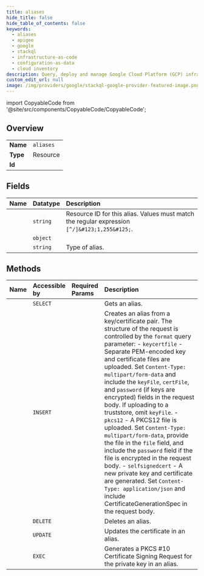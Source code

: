 ```yaml
---
title: aliases
hide_title: false
hide_table_of_contents: false
keywords:
  - aliases
  - apigee
  - google    
  - stackql
  - infrastructure-as-code
  - configuration-as-data
  - cloud inventory
description: Query, deploy and manage Google Cloud Platform (GCP) infrastructure and resources using SQL
custom_edit_url: null
image: /img/providers/google/stackql-google-provider-featured-image.png
---
```


import CopyableCode from '@site/src/components/CopyableCode/CopyableCode';




## Overview
<table><tbody>
<tr><td><b>Name</b></td><td><code>aliases</code></td></tr>
<tr><td><b>Type</b></td><td>Resource</td></tr>
<tr><td><b>Id</b></td><td><CopyableCode code="google.apigee.aliases" /></td></tr>
</tbody></table>

## Fields
| Name | Datatype | Description |
|:-----|:---------|:------------|
| <CopyableCode code="alias" /> | `string` | Resource ID for this alias. Values must match the regular expression `[^/]&#123;1,255&#125;`. |
| <CopyableCode code="certsInfo" /> | `object` |  |
| <CopyableCode code="type" /> | `string` | Type of alias. |
## Methods
| Name | Accessible by | Required Params | Description |
|:-----|:--------------|:----------------|:------------|
| <CopyableCode code="organizations_environments_keystores_aliases_get" /> | `SELECT` | <CopyableCode code="aliasesId, environmentsId, keystoresId, organizationsId" /> | Gets an alias. |
| <CopyableCode code="organizations_environments_keystores_aliases_create" /> | `INSERT` | <CopyableCode code="environmentsId, keystoresId, organizationsId" /> | Creates an alias from a key/certificate pair. The structure of the request is controlled by the `format` query parameter: - `keycertfile` - Separate PEM-encoded key and certificate files are uploaded. Set `Content-Type: multipart/form-data` and include the `keyFile`, `certFile`, and `password` (if keys are encrypted) fields in the request body. If uploading to a truststore, omit `keyFile`. - `pkcs12` - A PKCS12 file is uploaded. Set `Content-Type: multipart/form-data`, provide the file in the `file` field, and include the `password` field if the file is encrypted in the request body. - `selfsignedcert` - A new private key and certificate are generated. Set `Content-Type: application/json` and include CertificateGenerationSpec in the request body. |
| <CopyableCode code="organizations_environments_keystores_aliases_delete" /> | `DELETE` | <CopyableCode code="aliasesId, environmentsId, keystoresId, organizationsId" /> | Deletes an alias. |
| <CopyableCode code="organizations_environments_keystores_aliases_update" /> | `UPDATE` | <CopyableCode code="aliasesId, environmentsId, keystoresId, organizationsId" /> | Updates the certificate in an alias. |
| <CopyableCode code="organizations_environments_keystores_aliases_csr" /> | `EXEC` | <CopyableCode code="aliasesId, environmentsId, keystoresId, organizationsId" /> | Generates a PKCS #10 Certificate Signing Request for the private key in an alias. |

